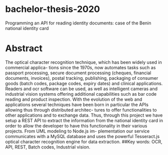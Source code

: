 # bachelor-thesis-2020
Programming an API for reading identity documents: case of the Benin national identity card
# Abstract
The optical character recognition technique, which has been widely used in commercial applica-
tions since the 1970s, now automates tasks such as passport processing, secure document processing
(cheques, financial documents, invoices), postal tracking, publishing, packaging of consumer goods
(batch codes, package codes, expiry dates) and clinical applications. Readers and ocr software can
be used, as well as intelligent cameras and industrial vision systems offering additional capabilities
such as bar code reading and product inspection. With the evolution of the web and applications
several techniques have been born in particular the APIs allowing thus through distributed architec-
tures to offer functionalities to other applications and to exchange data. Thus, through this project
we have setup a REST API to extract the information from the national identity card in order to allow
the developer to have this functionality in their various projects. From UML modeling to Node.js im-
plementation our service communicates with a MySQL database and uses the powerful Tesseract.js
optical character recognition engine for data extraction.
##Key words: OCR, API, REST, Batch codes, Industrial vision.

